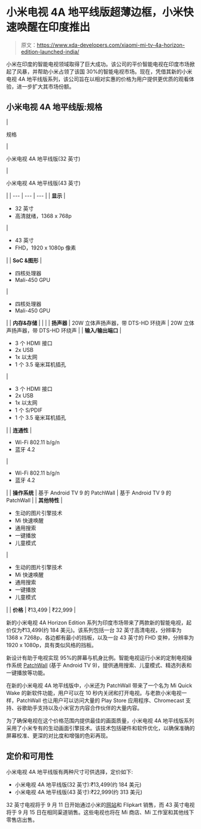 # 小米电视 4A 地平线版超薄边框，小米快速唤醒在印度推出

> 原文：<https://www.xda-developers.com/xiaomi-mi-tv-4a-horizon-edition-launched-india/>

小米在印度的智能电视领域取得了巨大成功。该公司的平价智能电视在印度市场掀起了风暴，并帮助小米占领了该国 30%的智能电视市场。现在，凭借其新的小米电视 4A 地平线版系列，该公司旨在以相对实惠的价格为用户提供更优质的观看体验，进一步扩大其市场份额。

## 小米电视 4A 地平线版:规格

| 

规格

 | 

小米电视 4A 地平线版(32 英寸)

 | 

小米电视 4A 地平线版(43 英寸)

 |
| --- | --- | --- |
| **显示** | 

*   32 英寸
*   高清就绪，1368 x 768p

 | 

*   43 英寸
*   FHD，1920 x 1080p 像素

 |
| **SoC &图形** | 

*   四核处理器
*   Mali-450 GPU

 | 

*   四核处理器
*   Mali-450 GPU

 |
| **内存&存储** |  |  |
| **扬声器** | 20W 立体声扬声器，带 DTS-HD 环绕声 | 20W 立体声扬声器，带 DTS-HD 环绕声 |
| **输入/输出端口** | 

*   3 个 HDMI 接口
*   2x USB
*   1x 以太网
*   1 个 3.5 毫米耳机插孔

 | 

*   3 个 HDMI 接口
*   2x USB
*   1x 以太网
*   1 个 S/PDIF
*   1 个 3.5 毫米耳机插孔

 |
| **连通性** | 

*   Wi-Fi 802.11 b/g/n
*   蓝牙 4.2

 | 

*   Wi-Fi 802.11 b/g/n
*   蓝牙 4.2

 |
| **操作系统** | 基于 Android TV 9 的 PatchWall | 基于 Android TV 9 的 PatchWall |
| **其他特性** | 

*   生动的图片引擎技术
*   Mi 快速唤醒
*   通用搜索
*   一键播放
*   儿童模式

 | 

*   生动的图片引擎技术
*   Mi 快速唤醒
*   通用搜索
*   一键播放
*   儿童模式

 |
| **价格** | ₹13,499 | ₹22,999 |

新的小米电视 4A Horizon Edition 系列为印度市场带来了两款新的智能电视，起价仅为₹13,499(约 184 美元)。该系列包括一台 32 英寸高清电视，分辨率为 1368 x 7268p，各边都有最小的挡板，以及一台 43 英寸的 FHD 变种，分辨率为 1920 x 1080p，具有类似风格的挡板。

新设计有助于电视实现 95%的屏幕与机身比例。智能电视运行小米的定制电视操作系统 [PatchWall](https://www.xda-developers.com/xiaomi-mi-tv-4-4a-4c-4x-pro-patchwall-3-0-update-india-disney-hotstar-integration-more/) (基于 Android TV 9)，提供通用搜索、儿童模式、精选列表和一键播放等功能。

在新的小米电视 4A 地平线版中，小米还为 PatchWall 带来了一个名为 Mi Quick Wake 的新软件功能，用户可以在 10 秒内关闭和打开电视。与老款小米电视一样，PatchWall 也让用户可以访问大量的 Play Store 应用程序、Chromecast 支持、谷歌助手支持以及小米官方内容合作伙伴的大量内容。

为了确保电视在这个价格范围内提供最佳的画面质量，小米电视 4A 地平线版系列采用了小米专有的生动画面引擎技术。该技术包括硬件和软件优化，以确保准确的屏幕校准、更深的对比度和增强的色彩再现。

## 定价和可用性

小米电视 4A 地平线版有两种尺寸可供选择，定价如下:

*   小米电视 4A 地平线版(32 英寸):₹13,499(约 184 美元)
*   小米电视 4A 地平线版(43 英寸):₹22,999(约 313 美元)

32 英寸电视将于 9 月 11 日开始通过小米的[网站](https://www.mi.com/in/index.html?gclid=CjwKCAjwtNf6BRAwEiwAkt6UQq81Xvalju-puI4RAOL7SGpzvXIqL96kGYVlwIh7wDHTrfKRl_P5rRoC7QAQAvD_BwE)和 Flipkart 销售，而 43 英寸电视将于 9 月 15 日在相同渠道销售。这些电视也将在 Mi 商店、Mi 工作室和其他线下零售店出售。